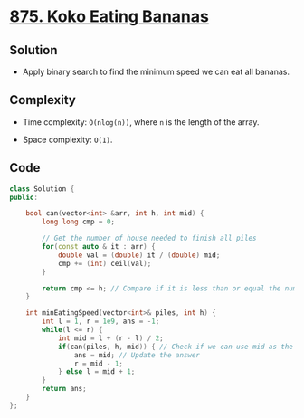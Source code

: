 # [875. Koko Eating Bananas](https://leetcode.com/problems/koko-eating-bananas/)

## Solution
- Apply binary search to find the minimum speed we can eat all bananas.

## Complexity
- Time complexity: `O(nlog(n))`, where `n` is the length of the array.

- Space complexity: `O(1)`.

## Code

```cpp
class Solution {
public:

    bool can(vector<int> &arr, int h, int mid) {
        long long cmp = 0;

        // Get the number of house needed to finish all piles
        for(const auto & it : arr) {
            double val = (double) it / (double) mid;
            cmp += (int) ceil(val);
        }

        return cmp <= h; // Compare if it is less than or equal the number of hours
    }

    int minEatingSpeed(vector<int>& piles, int h) {
        int l = 1, r = 1e9, ans = -1;
        while(l <= r) {
            int mid = l + (r - l) / 2;
            if(can(piles, h, mid)) { // Check if we can use mid as the speed
                ans = mid; // Update the answer
                r = mid - 1;
            } else l = mid + 1;
        }
        return ans;
    }
};
```